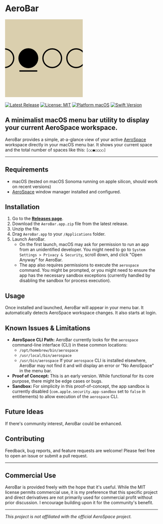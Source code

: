 # AeroBar

![AeroBar App Icon](./Design/AppIcon256.png)


[![Latest Release](https://img.shields.io/github/v/release/stneric/aerobar?label=latest%20release&style=flat-square)](https://github.com/stneric/aerobar/releases/latest)
[![License: MIT](https://img.shields.io/badge/License-MIT-yellow.svg?style=flat-square)](https://opensource.org/licenses/MIT)
[![Platform macOS](https://img.shields.io/badge/Platform-macOS-lightgrey?style=flat-square&logo=apple)](https://www.apple.com/macos/)
[![Swift Version](https://img.shields.io/badge/Swift-5-orange?style=flat-square&logo=swift)](https://swift.org)

**A minimalist macOS menu bar utility to display your current AeroSpace workspace.**
---

AeroBar provides a simple, at-a-glance view of your active [AeroSpace](https://github.com/nikitabobko/AeroSpace) workspace directly in your macOS menu bar. It shows your current space and the total number of spaces like this: `[○○●○○○○]`

---

## Requirements

*   macOS (tested on macOS Sonoma running on apple silicon, should work on recent versions)
*   [AeroSpace](https://github.com/nikitabobko/AeroSpace) window manager installed and configured.

## Installation
1.  Go to the [**Releases page**](https://github.com/stneric/AeroBar/releases/tag/AeroBar).
2.  Download the `AeroBar.app.zip` file from the latest release.
3.  Unzip the file.
4.  Drag `AeroBar.app` to your `/Applications` folder.
5.  Launch AeroBar.
    *   On the first launch, macOS may ask for permission to run an app from an unidentified developer. You might need to go to `System Settings > Privacy & Security`, scroll down, and click "Open Anyway" for AeroBar.
    *   The app also requires permissions to execute the `aerospace` command. You might be prompted, or you might need to ensure the app has the necessary sandbox exceptions (currently handled by disabling the sandbox for process execution).

## Usage

Once installed and launched, AeroBar will appear in your menu bar. It automatically detects AeroSpace workspace changes.
It also starts at login.

## Known Issues & Limitations

*   **AeroSpace CLI Path:** AeroBar currently looks for the `aerospace` command-line interface (CLI) in these common locations:
    *   `/opt/homebrew/bin/aerospace`
    *   `/usr/local/bin/aerospace`
    *   `/usr/bin/aerospace`
    If your `aerospace` CLI is installed elsewhere, AeroBar may not find it and will display an error or "No AeroSpace" in the menu bar.
*   **Proof of Concept:** This is an early version. While functional for its core purpose, there might be edge cases or bugs.
*   **Sandbox:** For simplicity in this proof-of-concept, the app sandbox is currently disabled (`com.apple.security.app-sandbox` set to `false` in entitlements) to allow execution of the `aerospace` CLI.

## Future Ideas

If there's community interest, AeroBar could be enhanced.

## Contributing

Feedback, bug reports, and feature requests are welcome! Please feel free to open an issue or submit a pull request.

---

## Commercial Use

AeroBar is provided freely with the hope that it's useful. While the MIT license permits commercial use, it is my preference that this specific project and direct derivatives are not primarily used for commercial profit without prior discussion. I encourage building upon it for the community's benefit.

---

*This project is not affiliated with the official AeroSpace project.*


